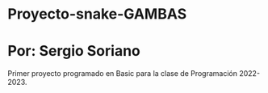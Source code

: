 # Proyecto-snake-GAMBAS
# Por: Sergio Soriano
Primer proyecto programado en Basic para la clase de Programación 2022-2023.


